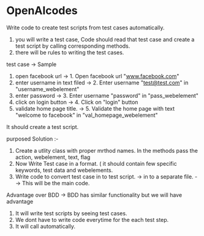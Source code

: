 # OpenAIcodes


Write code to create test scripts from test cases automatically.
1. you will write a test case, Code should read that test case and create a test script by calling corresponding methods.
2. there will be rules to writing the test cases.


test case -> Sample
1. open facebook url ->				 1. Open facebook url "www.facebook.com"
2. enter username in text filed  ->  2. Enter username "test@test.com" in "username_webelement"
3. enter password				 ->  3. Enter username "password" in "pass_webelement"
4. click on login button         ->  4. Click on "login" button
5. validate home page title.     ->  5. Validate the home page with text "welcome to facebook" in "val_homepage_webelement"


It should create a test script.


purposed Solution :- 

1. Create a utlity class with proper mrthod names. In the methods pass the action, webelement, text, flag
2. Now Write Test case in a format. ( it should contain few specific keywords, test data and webelements.
3. Write code to convert test case in to test script. -> in to a separate file. --> This will be the main code.


Advantage over BDD ->  BDD has similar functionality but we will have advantage
1. It will write test scripts by seeing test cases.
2. We dont have to write code everytime for the each test step.
3. It will call automatically.